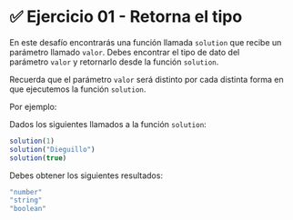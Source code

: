 # ✅ Ejercicio 01 - Retorna el tipo

En este desafío encontrarás una función llamada `solution` que recibe un parámetro llamado `valor`. Debes encontrar el tipo de dato del parámetro `valor` y retornarlo desde la función `solution`.

Recuerda que el parámetro `valor` será distinto por cada distinta forma en que ejecutemos la función `solution`.

Por ejemplo:

Dados los siguientes llamados a la función `solution`:

```jsx
solution(1)
solution("Dieguillo")
solution(true)
```

Debes obtener los siguientes resultados:

```jsx
"number"
"string"
"boolean"
```
